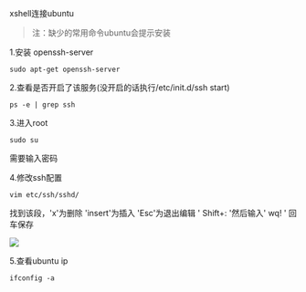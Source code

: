xshell连接ubuntu

> 注：缺少的常用命令ubuntu会提示安装

1.安装 openssh-server

```
sudo apt-get openssh-server
```

2.查看是否开启了该服务(没开启的话执行/etc/init.d/ssh start)

```
ps -e | grep ssh
```

3.进入root

```
sudo su
```

需要输入密码

4.修改ssh配置

```
vim etc/ssh/sshd/
```

找到该段，'x'为删除   'insert'为插入   'Esc'为退出编辑      ' Shift+: '然后输入' wq! ' 回车保存

![](https://gitee.com/Duangthef1rst/drawing-bed/raw/master//202305010709246.png)

5.查看ubuntu ip

```
ifconfig -a
```